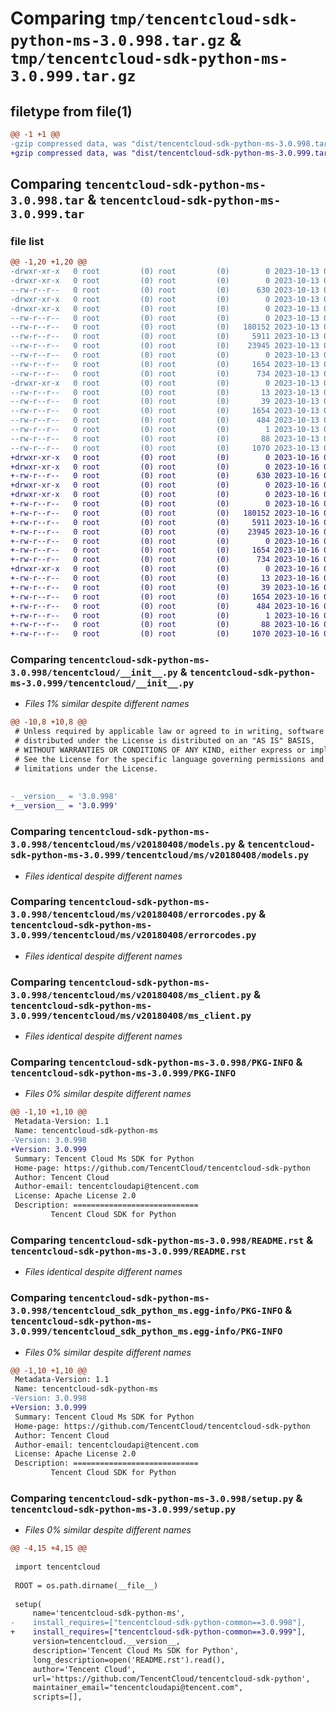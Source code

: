 # Comparing `tmp/tencentcloud-sdk-python-ms-3.0.998.tar.gz` & `tmp/tencentcloud-sdk-python-ms-3.0.999.tar.gz`

## filetype from file(1)

```diff
@@ -1 +1 @@
-gzip compressed data, was "dist/tencentcloud-sdk-python-ms-3.0.998.tar", last modified: Fri Oct 13 00:32:39 2023, max compression
+gzip compressed data, was "dist/tencentcloud-sdk-python-ms-3.0.999.tar", last modified: Mon Oct 16 00:31:56 2023, max compression
```

## Comparing `tencentcloud-sdk-python-ms-3.0.998.tar` & `tencentcloud-sdk-python-ms-3.0.999.tar`

### file list

```diff
@@ -1,20 +1,20 @@
-drwxr-xr-x   0 root         (0) root         (0)        0 2023-10-13 00:32:39.000000 tencentcloud-sdk-python-ms-3.0.998/
-drwxr-xr-x   0 root         (0) root         (0)        0 2023-10-13 00:32:39.000000 tencentcloud-sdk-python-ms-3.0.998/tencentcloud/
--rw-r--r--   0 root         (0) root         (0)      630 2023-10-13 00:32:39.000000 tencentcloud-sdk-python-ms-3.0.998/tencentcloud/__init__.py
-drwxr-xr-x   0 root         (0) root         (0)        0 2023-10-13 00:32:39.000000 tencentcloud-sdk-python-ms-3.0.998/tencentcloud/ms/
-drwxr-xr-x   0 root         (0) root         (0)        0 2023-10-13 00:32:39.000000 tencentcloud-sdk-python-ms-3.0.998/tencentcloud/ms/v20180408/
--rw-r--r--   0 root         (0) root         (0)        0 2023-10-13 00:32:39.000000 tencentcloud-sdk-python-ms-3.0.998/tencentcloud/ms/v20180408/__init__.py
--rw-r--r--   0 root         (0) root         (0)   180152 2023-10-13 00:32:39.000000 tencentcloud-sdk-python-ms-3.0.998/tencentcloud/ms/v20180408/models.py
--rw-r--r--   0 root         (0) root         (0)     5911 2023-10-13 00:32:39.000000 tencentcloud-sdk-python-ms-3.0.998/tencentcloud/ms/v20180408/errorcodes.py
--rw-r--r--   0 root         (0) root         (0)    23945 2023-10-13 00:32:39.000000 tencentcloud-sdk-python-ms-3.0.998/tencentcloud/ms/v20180408/ms_client.py
--rw-r--r--   0 root         (0) root         (0)        0 2023-10-13 00:32:39.000000 tencentcloud-sdk-python-ms-3.0.998/tencentcloud/ms/__init__.py
--rw-r--r--   0 root         (0) root         (0)     1654 2023-10-13 00:32:39.000000 tencentcloud-sdk-python-ms-3.0.998/PKG-INFO
--rw-r--r--   0 root         (0) root         (0)      734 2023-10-13 00:32:39.000000 tencentcloud-sdk-python-ms-3.0.998/README.rst
-drwxr-xr-x   0 root         (0) root         (0)        0 2023-10-13 00:32:39.000000 tencentcloud-sdk-python-ms-3.0.998/tencentcloud_sdk_python_ms.egg-info/
--rw-r--r--   0 root         (0) root         (0)       13 2023-10-13 00:32:39.000000 tencentcloud-sdk-python-ms-3.0.998/tencentcloud_sdk_python_ms.egg-info/top_level.txt
--rw-r--r--   0 root         (0) root         (0)       39 2023-10-13 00:32:39.000000 tencentcloud-sdk-python-ms-3.0.998/tencentcloud_sdk_python_ms.egg-info/requires.txt
--rw-r--r--   0 root         (0) root         (0)     1654 2023-10-13 00:32:39.000000 tencentcloud-sdk-python-ms-3.0.998/tencentcloud_sdk_python_ms.egg-info/PKG-INFO
--rw-r--r--   0 root         (0) root         (0)      484 2023-10-13 00:32:39.000000 tencentcloud-sdk-python-ms-3.0.998/tencentcloud_sdk_python_ms.egg-info/SOURCES.txt
--rw-r--r--   0 root         (0) root         (0)        1 2023-10-13 00:32:39.000000 tencentcloud-sdk-python-ms-3.0.998/tencentcloud_sdk_python_ms.egg-info/dependency_links.txt
--rw-r--r--   0 root         (0) root         (0)       88 2023-10-13 00:32:39.000000 tencentcloud-sdk-python-ms-3.0.998/setup.cfg
--rw-r--r--   0 root         (0) root         (0)     1070 2023-10-13 00:32:39.000000 tencentcloud-sdk-python-ms-3.0.998/setup.py
+drwxr-xr-x   0 root         (0) root         (0)        0 2023-10-16 00:31:56.000000 tencentcloud-sdk-python-ms-3.0.999/
+drwxr-xr-x   0 root         (0) root         (0)        0 2023-10-16 00:31:56.000000 tencentcloud-sdk-python-ms-3.0.999/tencentcloud/
+-rw-r--r--   0 root         (0) root         (0)      630 2023-10-16 00:31:56.000000 tencentcloud-sdk-python-ms-3.0.999/tencentcloud/__init__.py
+drwxr-xr-x   0 root         (0) root         (0)        0 2023-10-16 00:31:56.000000 tencentcloud-sdk-python-ms-3.0.999/tencentcloud/ms/
+drwxr-xr-x   0 root         (0) root         (0)        0 2023-10-16 00:31:56.000000 tencentcloud-sdk-python-ms-3.0.999/tencentcloud/ms/v20180408/
+-rw-r--r--   0 root         (0) root         (0)        0 2023-10-16 00:31:56.000000 tencentcloud-sdk-python-ms-3.0.999/tencentcloud/ms/v20180408/__init__.py
+-rw-r--r--   0 root         (0) root         (0)   180152 2023-10-16 00:31:56.000000 tencentcloud-sdk-python-ms-3.0.999/tencentcloud/ms/v20180408/models.py
+-rw-r--r--   0 root         (0) root         (0)     5911 2023-10-16 00:31:56.000000 tencentcloud-sdk-python-ms-3.0.999/tencentcloud/ms/v20180408/errorcodes.py
+-rw-r--r--   0 root         (0) root         (0)    23945 2023-10-16 00:31:56.000000 tencentcloud-sdk-python-ms-3.0.999/tencentcloud/ms/v20180408/ms_client.py
+-rw-r--r--   0 root         (0) root         (0)        0 2023-10-16 00:31:56.000000 tencentcloud-sdk-python-ms-3.0.999/tencentcloud/ms/__init__.py
+-rw-r--r--   0 root         (0) root         (0)     1654 2023-10-16 00:31:56.000000 tencentcloud-sdk-python-ms-3.0.999/PKG-INFO
+-rw-r--r--   0 root         (0) root         (0)      734 2023-10-16 00:31:56.000000 tencentcloud-sdk-python-ms-3.0.999/README.rst
+drwxr-xr-x   0 root         (0) root         (0)        0 2023-10-16 00:31:56.000000 tencentcloud-sdk-python-ms-3.0.999/tencentcloud_sdk_python_ms.egg-info/
+-rw-r--r--   0 root         (0) root         (0)       13 2023-10-16 00:31:56.000000 tencentcloud-sdk-python-ms-3.0.999/tencentcloud_sdk_python_ms.egg-info/top_level.txt
+-rw-r--r--   0 root         (0) root         (0)       39 2023-10-16 00:31:56.000000 tencentcloud-sdk-python-ms-3.0.999/tencentcloud_sdk_python_ms.egg-info/requires.txt
+-rw-r--r--   0 root         (0) root         (0)     1654 2023-10-16 00:31:56.000000 tencentcloud-sdk-python-ms-3.0.999/tencentcloud_sdk_python_ms.egg-info/PKG-INFO
+-rw-r--r--   0 root         (0) root         (0)      484 2023-10-16 00:31:56.000000 tencentcloud-sdk-python-ms-3.0.999/tencentcloud_sdk_python_ms.egg-info/SOURCES.txt
+-rw-r--r--   0 root         (0) root         (0)        1 2023-10-16 00:31:56.000000 tencentcloud-sdk-python-ms-3.0.999/tencentcloud_sdk_python_ms.egg-info/dependency_links.txt
+-rw-r--r--   0 root         (0) root         (0)       88 2023-10-16 00:31:56.000000 tencentcloud-sdk-python-ms-3.0.999/setup.cfg
+-rw-r--r--   0 root         (0) root         (0)     1070 2023-10-16 00:31:56.000000 tencentcloud-sdk-python-ms-3.0.999/setup.py
```

### Comparing `tencentcloud-sdk-python-ms-3.0.998/tencentcloud/__init__.py` & `tencentcloud-sdk-python-ms-3.0.999/tencentcloud/__init__.py`

 * *Files 1% similar despite different names*

```diff
@@ -10,8 +10,8 @@
 # Unless required by applicable law or agreed to in writing, software
 # distributed under the License is distributed on an "AS IS" BASIS,
 # WITHOUT WARRANTIES OR CONDITIONS OF ANY KIND, either express or implied.
 # See the License for the specific language governing permissions and
 # limitations under the License.
 
 
-__version__ = '3.0.998'
+__version__ = '3.0.999'
```

### Comparing `tencentcloud-sdk-python-ms-3.0.998/tencentcloud/ms/v20180408/models.py` & `tencentcloud-sdk-python-ms-3.0.999/tencentcloud/ms/v20180408/models.py`

 * *Files identical despite different names*

### Comparing `tencentcloud-sdk-python-ms-3.0.998/tencentcloud/ms/v20180408/errorcodes.py` & `tencentcloud-sdk-python-ms-3.0.999/tencentcloud/ms/v20180408/errorcodes.py`

 * *Files identical despite different names*

### Comparing `tencentcloud-sdk-python-ms-3.0.998/tencentcloud/ms/v20180408/ms_client.py` & `tencentcloud-sdk-python-ms-3.0.999/tencentcloud/ms/v20180408/ms_client.py`

 * *Files identical despite different names*

### Comparing `tencentcloud-sdk-python-ms-3.0.998/PKG-INFO` & `tencentcloud-sdk-python-ms-3.0.999/PKG-INFO`

 * *Files 0% similar despite different names*

```diff
@@ -1,10 +1,10 @@
 Metadata-Version: 1.1
 Name: tencentcloud-sdk-python-ms
-Version: 3.0.998
+Version: 3.0.999
 Summary: Tencent Cloud Ms SDK for Python
 Home-page: https://github.com/TencentCloud/tencentcloud-sdk-python
 Author: Tencent Cloud
 Author-email: tencentcloudapi@tencent.com
 License: Apache License 2.0
 Description: ============================
         Tencent Cloud SDK for Python
```

### Comparing `tencentcloud-sdk-python-ms-3.0.998/README.rst` & `tencentcloud-sdk-python-ms-3.0.999/README.rst`

 * *Files identical despite different names*

### Comparing `tencentcloud-sdk-python-ms-3.0.998/tencentcloud_sdk_python_ms.egg-info/PKG-INFO` & `tencentcloud-sdk-python-ms-3.0.999/tencentcloud_sdk_python_ms.egg-info/PKG-INFO`

 * *Files 0% similar despite different names*

```diff
@@ -1,10 +1,10 @@
 Metadata-Version: 1.1
 Name: tencentcloud-sdk-python-ms
-Version: 3.0.998
+Version: 3.0.999
 Summary: Tencent Cloud Ms SDK for Python
 Home-page: https://github.com/TencentCloud/tencentcloud-sdk-python
 Author: Tencent Cloud
 Author-email: tencentcloudapi@tencent.com
 License: Apache License 2.0
 Description: ============================
         Tencent Cloud SDK for Python
```

### Comparing `tencentcloud-sdk-python-ms-3.0.998/setup.py` & `tencentcloud-sdk-python-ms-3.0.999/setup.py`

 * *Files 0% similar despite different names*

```diff
@@ -4,15 +4,15 @@
 
 import tencentcloud
 
 ROOT = os.path.dirname(__file__)
 
 setup(
     name='tencentcloud-sdk-python-ms',
-    install_requires=["tencentcloud-sdk-python-common==3.0.998"],
+    install_requires=["tencentcloud-sdk-python-common==3.0.999"],
     version=tencentcloud.__version__,
     description='Tencent Cloud Ms SDK for Python',
     long_description=open('README.rst').read(),
     author='Tencent Cloud',
     url='https://github.com/TencentCloud/tencentcloud-sdk-python',
     maintainer_email="tencentcloudapi@tencent.com",
     scripts=[],
```

